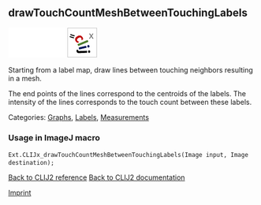## drawTouchCountMeshBetweenTouchingLabels
<img src="images/mini_empty_logo.png"/><img src="images/mini_empty_logo.png"/><img src="images/mini_clijx_logo.png"/>

Starting from a label map, draw lines between touching neighbors resulting in a mesh.

The end points of the lines correspond to the centroids of the labels. The intensity of the lines 
corresponds to the touch count between these labels.

Categories: [Graphs](https://clij.github.io/clij2-docs/reference__graph), [Labels](https://clij.github.io/clij2-docs/reference__label), [Measurements](https://clij.github.io/clij2-docs/reference__measurement)

### Usage in ImageJ macro
```
Ext.CLIJx_drawTouchCountMeshBetweenTouchingLabels(Image input, Image destination);
```


[Back to CLIJ2 reference](https://clij.github.io/clij2-docs/reference)
[Back to CLIJ2 documentation](https://clij.github.io/clij2-docs)

[Imprint](https://clij.github.io/imprint)
